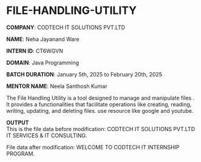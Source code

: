 # FILE-HANDLING-UTILITY

**COMPANY**: CODTECH IT SOLUTIONS PVT.LTD

**NAME**: Neha Jayanand Ware

**INTERN ID**: CT6WGVN

**DOMAIN**: Java Programming

**BATCH DURATION**:  January 5th, 2025 to February 20th, 2025

**MENTOR NAME**:  Neela Santhosh Kumar 

 The File Handling Utility is a tool designed to manage and manipulate files . It provides a functionalities that facilitate operations like creating, reading, writing, updating, and deleting files. use resource like google and youtube.


 **OUTPUT**   
 This is the file data before modification: 
 CODTECH IT SOLUTIONS PVT.LTD IT SERVICES & IT CONSULTING.
 
 File data after modification:
 WELCOME TO CODTECH IT INTERNSHIP PROGRAM.
